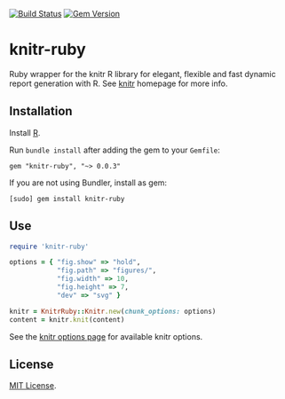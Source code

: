 [![Build Status](https://travis-ci.org/mfenner/knitr-ruby.svg)](https://travis-ci.org/mfenner/knitr-ruby)
[![Gem Version](https://badge.fury.io/rb/knitr-ruby.svg)](http://badge.fury.io/rb/knitr-ruby)

knitr-ruby
==========

Ruby wrapper for the knitr R library for elegant, flexible and fast dynamic report generation with R. See [knitr](http://yihui.name/knitr/) homepage for more info.

## Installation

Install [R](http://www.r-project.org/).

Run `bundle install` after adding the gem to your `Gemfile`:

    gem "knitr-ruby", "~> 0.0.3"

If you are not using Bundler, install as gem:

    [sudo] gem install knitr-ruby

## Use

```ruby
require 'knitr-ruby'

options = { "fig.show" => "hold",
            "fig.path" => "figures/",
            "fig.width" => 10,
            "fig.height" => 7,
            "dev" => "svg" }

knitr = KnitrRuby::Knitr.new(chunk_options: options)
content = knitr.knit(content)
```

See the [knitr options page](http://yihui.name/knitr/options) for available knitr options.

## License
[MIT License](LICENSE).